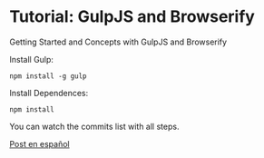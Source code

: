 # Tutorial: GulpJS and Browserify
Getting Started and Concepts with GulpJS and Browserify

Install Gulp:

	npm install -g gulp
	
Install Dependences:

	npm install
	
You can watch the commits list with all steps.


[Post en español](http://tiny.cc/fh3wwx) 
